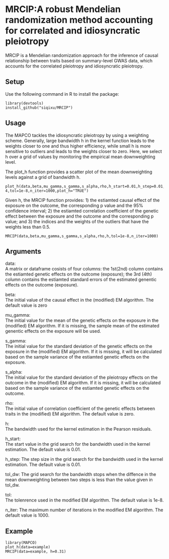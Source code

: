 # MRCIP:A robust Mendelian randomization method accounting for correlated and idiosyncratic pleiotropy
MRCIP is a Mendelian randomization approach for the inference of causal relationship between traits based on summary-level GWAS data, which accounts for the correlated pleiotropy and idiosyncratic pleiotropy.
## Setup
Use the following command in R to install the package:
```
library(devtools)
install_github("siqixu/MRCIP")
```
## Usage
The MAPCO tackles the idiosyncratic pleiotropy by using a weighting scheme. Generally, large bandwidth h in the kernel function leads to the weights closer to one and thus higher efficiency, while small h is more sensitive to outliers and leads to the weights closer to zero. Here, we select h over a grid of values by monitoring the empirical mean downweighting level. 

The plot_h function provides a scatter plot of the mean downweighting levels against a grid of bandwidth h.
```
plot_h(data,beta,mu_gamma,s_gamma,s_alpha,rho,h_start=0.01,h_step=0.01,tol_dw=1e-4,tol=1e-8,n_iter=1000,plot_h="TRUE")
```
Given h, the MRCIP function provides: 1) the estiamted causal effect of the exposure on the outcome, the corresponding p value and the 95% confidence interval; 2) the estiamted correlation coefficient of the genetic effect between the exposure and the outcome and the corresponding p value; and 3) the indices and the weights of the outliers that have the weights less than 0.5.
```
MRCIP(data,beta,mu_gamma,s_gamma,s_alpha,rho,h,tol=1e-8,n_iter=1000)
```
## Arguments 
data:	
A matrix or dataframe cosists of four columns: the 1st(2nd) column contains the estiamted genetic effects on the outcome (exposure); the 3rd (4th) column contains the estiamted standard errors of the estimated genentic effects on the outcome (exposure).

beta:	
The initial value of the causal effect in the (modified) EM algorithm. The default value is zero

mu_gamma:	
The initial value for the mean of the genetic effects on the exposure in the (modified) EM algorithm. If it is missing, the sample mean of the estimated genentic effects on the exposure will be used.

s_gamma:	
The initial value for the standard deviation of the genetic effects on the exposure in the (modified) EM algorithm. If it is missing, it will be calculated based on the sample variance of the estiamted genetic effects on the exposure.

s_alpha:	
The initial value for the standard deviation of the pleiotropy effects on the outcome in the (modified) EM algorithm. If it is missing, it will be calculated based on the sample variance of the estiamted genetic effects on the outcome.

rho:	
The initial value of correlation coefficient of the genetic effects between traits in the (modified) EM algorithm. The default value is zero.

h:	
The bandwidth used for the kernel estimation in the Pearson residuals.

h_start:	
The start value in the grid search for the bandwidth used in the kernel estimation. The default value is 0.01.

h_step:	
The step size in the grid search for the bandwidth used in the kernel estimation. The default value is 0.01.

tol_dw:	
The grid search for the bandwidth stops when the diffence in the mean downweighting between two steps is less than the value given in tol_dw.

tol:	
The tolenrence used in the modified EM algorithm. The default value is 1e-8.

n_iter:	
The maximum number of iterations in the modified EM algorithm. The default value is 1000.

## Example 
```
library(MAPCO)
plot_h(data=example)
MRCIP(data=example, h=0.31)
```

